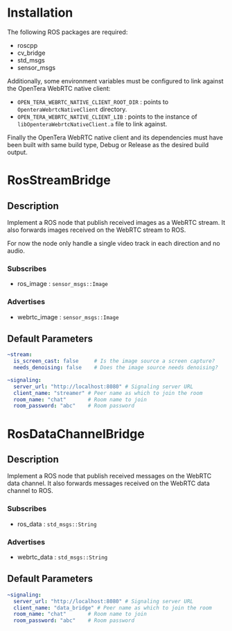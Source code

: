 # Installation

The following ROS packages are required:
* roscpp
* cv_bridge
* std_msgs
* sensor_msgs

Additionally, some environment variables must be configured to link against the OpenTera WebRTC native client:
* `OPEN_TERA_WEBRTC_NATIVE_CLIENT_ROOT_DIR` :
points to `OpenteraWebrtcNativeClient` directory.
* `OPEN_TERA_WEBRTC_NATIVE_CLIENT_LIB` :
points to the instance of `libOpenteraWebrtcNativeClient.a` file to link against.

Finally the OpenTera WebRTC native client and its dependencies must have been built with same build type, Debug or
Release as the desired build output.

# RosStreamBridge

## Description

Implement a ROS node that publish received images as a WebRTC stream.
It also forwards images received on the WebRTC stream to ROS.

For now the node only handle a single video track in each direction and no audio.

### Subscribes

* ros_image : `sensor_msgs::Image`

### Advertises

* webrtc_image : `sensor_msgs::Image`

## Default Parameters

```yaml
~stream:
  is_screen_cast: false     # Is the image source a screen capture?
  needs_denoising: false    # Does the image source needs denoising?

~signaling:
  server_url: "http://localhost:8080" # Signaling server URL
  client_name: "streamer" # Peer name as which to join the room
  room_name: "chat"       # Room name to join
  room_password: "abc"    # Room password
```

# RosDataChannelBridge

## Description

Implement a ROS node that publish received messages on the WebRTC
data channel. It also forwards messages received on the WebRTC data channel to ROS.

### Subscribes

* ros_data : `std_msgs::String`

### Advertises

* webrtc_data : `std_msgs::String`

## Default Parameters

```yaml
~signaling:
  server_url: "http://localhost:8080" # Signaling server URL
  client_name: "data_bridge" # Peer name as which to join the room
  room_name: "chat"       # Room name to join
  room_password: "abc"    # Room password
```
